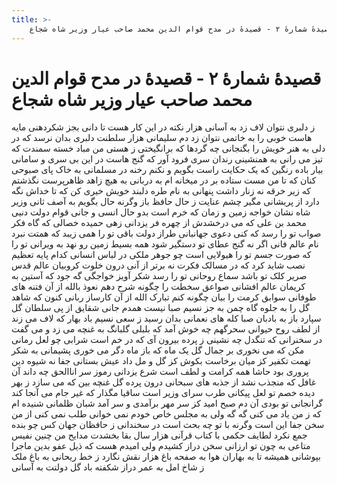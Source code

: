 ```yaml
---
title: >-
    قصیدهٔ شمارهٔ ۲ - قصیدهٔ در مدح قوام الدین محمد صاحب عیار وزیر شاه شجاع
---
```

# قصیدهٔ شمارهٔ ۲ - قصیدهٔ در مدح قوام الدین محمد صاحب عیار وزیر شاه شجاع

ز دلبری نتوان لاف زد به آسانی
هزار نکته در این کار هست تا دانی
بجز شکردهنی مایه هاست خوبی را
به خاتمی نتوان زد دم سلیمانی
هزار سلطنت دلبری بدان نرسد
که در دلی به هنر خویش را بگنجانی
چه گردها که برانگیختی ز هستی من
مباد خسته سمندت که تیز می رانی
به همنشینی رندان سری فرود آور
که گنج هاست در این بی سری و سامانی
بیار باده رنگین که یک حکایت راست
بگویم و نکنم رخنه در مسلمانی
به خاک پای صبوحی کنان که تا من مست
ستاده بر در میخانه ام به دربانی
به هیچ زاهد ظاهرپرست نگذشتم
که زیر خرقه نه زنار داشت پنهانی
به نام طره دلبند خویش خیری کن
که تا خداش نگه دارد از پریشانی
مگیر چشم عنایت ز حال حافظ باز
وگرنه حال بگویم به آصف ثانی
وزیر شاه نشان خواجه زمین و زمان
که خرم است بدو حال انسی و جانی
قوام دولت دنیی محمد بن علی
که می درخشدش از چهره فر یزدانی
زهی حمیده خصالی که گاه فکر صواب
تو را رسد که کنی دعوی جهانبانی
طراز دولت باقی تو را همی زیبد
که همتت نبرد نام عالم فانی
اگر نه گنج عطای تو دستگیر شود
همه بسیط زمین رو نهد به ویرانی
تو را که صورت جسم تو را هیولایی است
چو جوهر ملکی در لباس انسانی
کدام پایه تعظیم نصب شاید کرد
که در مسالک فکرت نه برتر از آنی
درون خلوت کروبیان عالم قدس
صریر کلک تو باشد سماع روحانی
تو را رسد شکر آویز خواجگی گه جود
که آستین به کریمان عالم افشانی
صواعق سخطت را چگونه شرح دهم
نعوذ بالله از آن فتنه های طوفانی
سوابق کرمت را بیان چگونه کنم
تبارک الله از آن کارساز ربانی
کنون که شاهد گل را به جلوه گاه چمن
به جز نسیم صبا نیست همدم جانی
شقایق از پی سلطان گل سپارد باز
به بادبان صبا کله های نعمانی
بدان رسید ز سعی نسیم باد بهار
که لاف می زند از لطف روح حیوانی
سحرگهم چه خوش آمد که بلبلی گلبانگ
به غنچه می زد و می گفت در سخنرانی
که تنگدل چه نشینی ز پرده بیرون آی
که در خم است شرابی چو لعل رمانی
مکن که می نخوری بر جمال گل یک ماه
که باز ماه دگر می خوری پشیمانی
به شکر تهمت تکفیر کز میان برخاست
بکوش کز گل و مل داد عیش بستانی
جفا نه شیوه دین پروری بود حاشا
همه کرامت و لطف است شرع یزدانی
رموز سر اناالحق چه داند آن غافل
که منجذب نشد از جذبه های سبحانی
درون پرده گل غنچه بین که می سازد
ز بهر دیده خصم تو لعل پیکانی
طرب سرای وزیر است ساقیا مگذار
که غیر جام می آنجا کند گرانجانی
تو بودی آن دم صبح امید کز سر مهر
برآمدی و سر آمد شبان ظلمانی
شنیده ام که ز من یاد می کنی گه گه
ولی به مجلس خاص خودم نمی خوانی
طلب نمی کنی از من سخن جفا این است
وگرنه با تو چه بحث است در سخندانی
ز حافظان جهان کس چو بنده جمع نکرد
لطایف حکمی با کتاب قرآنی
هزار سال بقا بخشدت مدایح من
چنین نفیس متاعی به چون تو ارزانی
سخن دراز کشیدم ولی امیدم هست
که ذیل عفو بدین ماجرا بپوشانی
همیشه تا به بهاران هوا به صفحه باغ
هزار نقش نگارد ز خط ریحانی
به باغ ملک ز شاخ امل به عمر دراز
شکفته باد گل دولتت به آسانی
